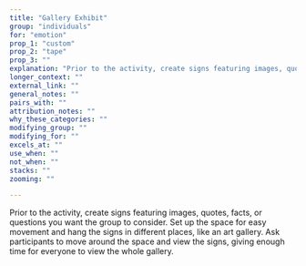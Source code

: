 ```yaml
---
title: "Gallery Exhibit"
group: "individuals"
for: "emotion"
prop_1: "custom"
prop_2: "tape"
prop_3: ""
explanation: "Prior to the activity, create signs featuring images, quotes, facts, or questions you want the group to consider. Set up the space for easy movement and hang the signs in different places, like an art gallery. Ask participants to move around the space and view the signs, giving enough time for everyone to view the whole gallery."
longer_context: ""
external_link: ""
general_notes: ""
pairs_with: ""
attribution_notes: ""
why_these_categories: ""
modifying_group: ""
modifying_for: ""
excels_at: ""
use_when: ""
not_when: ""
stacks: ""
zooming: ""

---
```


Prior to the activity, create signs featuring images, quotes, facts, or questions you want the group to consider. Set up the space for easy movement and hang the signs in different places, like an art gallery. Ask participants to move around the space and view the signs, giving enough time for everyone to view the whole gallery.
